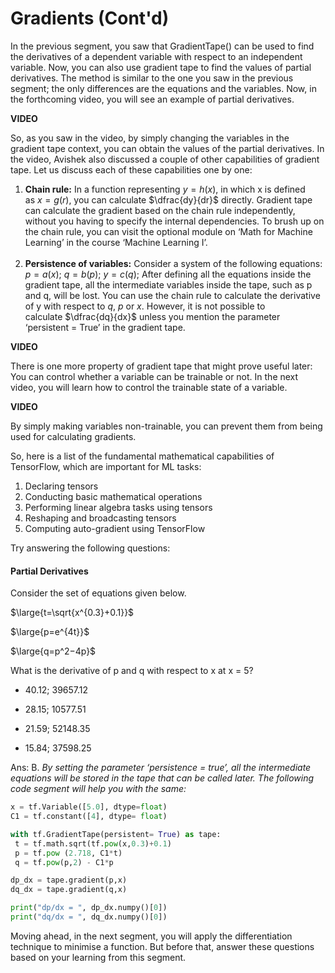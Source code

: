 # Gradients (Cont'd)

In the previous segment, you saw that GradientTape() can be used to find the derivatives of a dependent variable with respect to an independent variable. Now, you can also use gradient tape to find the values of partial derivatives. The method is similar to the one you saw in the previous segment; the only differences are the equations and the variables. Now, in the forthcoming video, you will see an example of partial derivatives.

**VIDEO**

So, as you saw in the video, by simply changing the variables in the gradient tape context, you can obtain the values of the partial derivatives. In the video, Avishek also discussed a couple of other capabilities of gradient tape. Let us discuss each of these capabilities one by one: 

1.  **Chain rule:** In a function representing $y=h(x)$, in which x is defined as $x=g(r)$, you can calculate $\dfrac{dy}{dr}$ directly. Gradient tape can calculate the gradient based on the chain rule independently, without you having to specify the internal dependencies. To brush up on the chain rule, you can visit the optional module on ‘Math for Machine Learning’ in the course ‘Machine Learning I’.   
     
2.  **Persistence of variables:** Consider a system of the following equations:  
    $p=a(x);~q=b(p);~y=c(q);$
    After defining all the equations inside the gradient tape, all the intermediate variables inside the tape, such as p and q, will be lost. You can use the chain rule to calculate the derivative of y with respect to $q$, $p$ or $x$. However, it is not possible to calculate $\dfrac{dq}{dx}$ unless you mention the parameter ‘persistent = True’ in the gradient tape. 

**VIDEO**

There is one more property of gradient tape that might prove useful later: You can control whether a variable can be trainable or not. In the next video, you will learn how to control the trainable state of a variable.

**VIDEO**

By simply making variables non-trainable, you can prevent them from being used for calculating gradients.

So, here is a list of the fundamental mathematical capabilities of TensorFlow, which are important for ML tasks: 

1.  Declaring tensors 
2.  Conducting basic mathematical operations 
3.  Performing linear algebra tasks using tensors 
4.  Reshaping and broadcasting tensors 
5.  Computing auto-gradient using TensorFlow

Try answering the following questions:

#### Partial Derivatives

Consider the set of equations given below. 

$\large{t=\sqrt{x^{0.3}+0.1}}$

$\large{p=e^{4t}}$

$\large{q=p^2−4p}$

What is the derivative of p and q with respect to x at x = 5?

- 40.12; 39657.12

- 28.15; 10577.51

- 21.59; 52148.35

- 15.84; 37598.25

Ans: B. *By setting the parameter ‘persistence = true’, all the intermediate equations will be stored in the tape that can be called later. The following code segment will help you with the same:*

```python
x = tf.Variable([5.0], dtype=float)
C1 = tf.constant([4], dtype= float)

with tf.GradientTape(persistent= True) as tape:
 t = tf.math.sqrt(tf.pow(x,0.3)+0.1)
 p = tf.pow (2.718, C1*t)
 q = tf.pow(p,2) - C1*p

dp_dx = tape.gradient(p,x)
dq_dx = tape.gradient(q,x)

print("dp/dx = ", dp_dx.numpy()[0])
print("dq/dx = ", dq_dx.numpy()[0])
```

Moving ahead, in the next segment, you will apply the differentiation technique to minimise a function. But before that, answer these questions based on your learning from this segment.